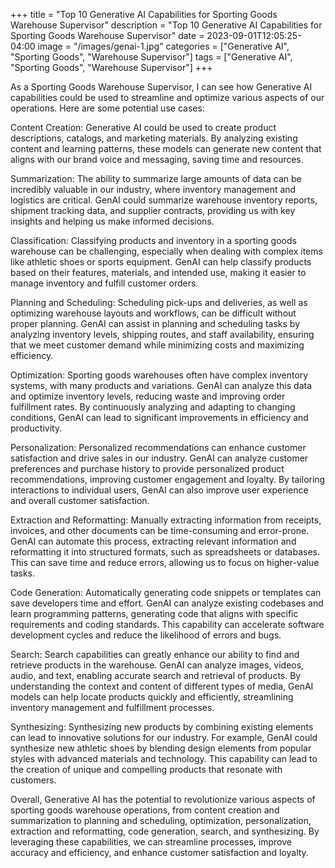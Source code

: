+++
title = "Top 10 Generative AI Capabilities for Sporting Goods Warehouse Supervisor"
description = "Top 10 Generative AI Capabilities for Sporting Goods Warehouse Supervisor"
date = 2023-09-01T12:05:25-04:00
image = "/images/genai-1.jpg"
categories = ["Generative AI", "Sporting Goods", "Warehouse Supervisor"]
tags = ["Generative AI", "Sporting Goods", "Warehouse Supervisor"]
+++

As a Sporting Goods Warehouse Supervisor, I can see how Generative AI capabilities could be used to streamline and optimize various aspects of our operations. Here are some potential use cases:

 Content Creation:
Generative AI could be used to create product descriptions, catalogs, and marketing materials. By analyzing existing content and learning patterns, these models can generate new content that aligns with our brand voice and messaging, saving time and resources.

 Summarization:
The ability to summarize large amounts of data can be incredibly valuable in our industry, where inventory management and logistics are critical. GenAI could summarize warehouse inventory reports, shipment tracking data, and supplier contracts, providing us with key insights and helping us make informed decisions.

 Classification:
Classifying products and inventory in a sporting goods warehouse can be challenging, especially when dealing with complex items like athletic shoes or sports equipment. GenAI can help classify products based on their features, materials, and intended use, making it easier to manage inventory and fulfill customer orders.

 Planning and Scheduling:
Scheduling pick-ups and deliveries, as well as optimizing warehouse layouts and workflows, can be difficult without proper planning. GenAI can assist in planning and scheduling tasks by analyzing inventory levels, shipping routes, and staff availability, ensuring that we meet customer demand while minimizing costs and maximizing efficiency.

 Optimization:
Sporting goods warehouses often have complex inventory systems, with many products and variations. GenAI can analyze this data and optimize inventory levels, reducing waste and improving order fulfillment rates. By continuously analyzing and adapting to changing conditions, GenAI can lead to significant improvements in efficiency and productivity.

 Personalization:
Personalized recommendations can enhance customer satisfaction and drive sales in our industry. GenAI can analyze customer preferences and purchase history to provide personalized product recommendations, improving customer engagement and loyalty. By tailoring interactions to individual users, GenAI can also improve user experience and overall customer satisfaction.

 Extraction and Reformatting:
Manually extracting information from receipts, invoices, and other documents can be time-consuming and error-prone. GenAI can automate this process, extracting relevant information and reformatting it into structured formats, such as spreadsheets or databases. This can save time and reduce errors, allowing us to focus on higher-value tasks.

 Code Generation:
Automatically generating code snippets or templates can save developers time and effort. GenAI can analyze existing codebases and learn programming patterns, generating code that aligns with specific requirements and coding standards. This capability can accelerate software development cycles and reduce the likelihood of errors and bugs.

 Search:
Search capabilities can greatly enhance our ability to find and retrieve products in the warehouse. GenAI can analyze images, videos, audio, and text, enabling accurate search and retrieval of products. By understanding the context and content of different types of media, GenAI models can help locate products quickly and efficiently, streamlining inventory management and fulfillment processes.

 Synthesizing:
Synthesizing new products by combining existing elements can lead to innovative solutions for our industry. For example, GenAI could synthesize new athletic shoes by blending design elements from popular styles with advanced materials and technology. This capability can lead to the creation of unique and compelling products that resonate with customers.

Overall, Generative AI has the potential to revolutionize various aspects of sporting goods warehouse operations, from content creation and summarization to planning and scheduling, optimization, personalization, extraction and reformatting, code generation, search, and synthesizing. By leveraging these capabilities, we can streamline processes, improve accuracy and efficiency, and enhance customer satisfaction and loyalty.